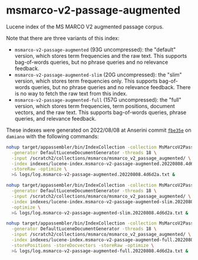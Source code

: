 # msmarco-v2-passage-augmented

Lucene index of the MS MARCO V2 augmented passage corpus.

Note that there are three variants of this index:

+ `msmarco-v2-passage-augmented` (93G uncompressed): the "default" version, which stores term frequencies and the raw text. This supports bag-of-words queries, but no phrase queries and no relevance feedback.
+ `msmarco-v2-passage-augmented-slim` (20G uncompressed): the "slim" version, which stores term frequencies only. This supports bag-of-words queries, but no phrase queries and no relevance feedback. There is no way to fetch the raw text from this index.
+ `msmarco-v2-passage-augmented-full` (157G uncompressed): the "full" version, which stores term frequencies, term positions, document vectors, and the raw text. This supports bag-of-words queries, phrase queries, and relevance feedback.

These indexes were generated on 2022/08/08 at Anserini commit [`fbe35e`](https://github.com/castorini/anserini/commit/4d6d2a5a367424131331df2a8e9e00e6a9c68856) on `damiano` with the following commands:

```bash
nohup target/appassembler/bin/IndexCollection -collection MsMarcoV2PassageCollection \
  -generator DefaultLuceneDocumentGenerator -threads 18 \
  -input /scratch2/collections/msmarco/msmarco_v2_passage_augmented/ \
  -index indexes/lucene-index.msmarco-v2-passage-augmented.20220808.4d6d2a/ \
  -storeRaw -optimize \
  >& logs/log.msmarco-v2-passage-augmented.20220808.4d6d2a.txt &

nohup target/appassembler/bin/IndexCollection -collection MsMarcoV2PassageCollection \
  -generator DefaultLuceneDocumentGenerator -threads 18 \
  -input /scratch2/collections/msmarco/msmarco_v2_passage_augmented/ \
  -index indexes/lucene-index.msmarco-v2-passage-augmented-slim.20220808.4d6d2a/ \
  -optimize \
  >& logs/log.msmarco-v2-passage-augmented-slim.20220808.4d6d2a.txt &

nohup target/appassembler/bin/IndexCollection -collection MsMarcoV2PassageCollection \
  -generator DefaultLuceneDocumentGenerator -threads 18 \
  -input /scratch2/collections/msmarco/msmarco_v2_passage_augmented/ \
  -index indexes/lucene-index.msmarco-v2-passage-augmented-full.20220808.4d6d2a/ \
  -storePositions -storeDocvectors -storeRaw -optimize \
  >& logs/log.msmarco-v2-passage-augmented-full.20220808.4d6d2a.txt &
```
